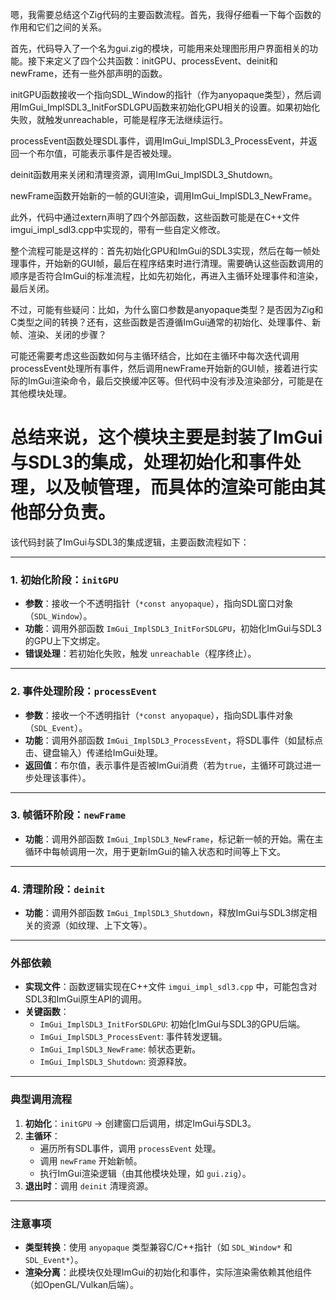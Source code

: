 嗯，我需要总结这个Zig代码的主要函数流程。首先，我得仔细看一下每个函数的作用和它们之间的关系。

首先，代码导入了一个名为gui.zig的模块，可能用来处理图形用户界面相关的功能。接下来定义了四个公共函数：initGPU、processEvent、deinit和newFrame，还有一些外部声明的函数。

initGPU函数接收一个指向SDL_Window的指针（作为anyopaque类型），然后调用ImGui_ImplSDL3_InitForSDLGPU函数来初始化GPU相关的设置。如果初始化失败，就触发unreachable，可能是程序无法继续运行。

processEvent函数处理SDL事件，调用ImGui_ImplSDL3_ProcessEvent，并返回一个布尔值，可能表示事件是否被处理。

deinit函数用来关闭和清理资源，调用ImGui_ImplSDL3_Shutdown。

newFrame函数开始新的一帧的GUI渲染，调用ImGui_ImplSDL3_NewFrame。

此外，代码中通过extern声明了四个外部函数，这些函数可能是在C++文件imgui_impl_sdl3.cpp中实现的，带有一些自定义修改。

整个流程可能是这样的：首先初始化GPU和ImGui的SDL3实现，然后在每一帧处理事件，开始新的GUI帧，最后在程序结束时进行清理。需要确认这些函数调用的顺序是否符合ImGui的标准流程，比如先初始化，再进入主循环处理事件和渲染，最后关闭。

不过，可能有些疑问：比如，为什么窗口参数是anyopaque类型？是否因为Zig和C类型之间的转换？还有，这些函数是否遵循ImGui通常的初始化、处理事件、新帧、渲染、关闭的步骤？

可能还需要考虑这些函数如何与主循环结合，比如在主循环中每次迭代调用processEvent处理所有事件，然后调用newFrame开始新的GUI帧，接着进行实际的ImGui渲染命令，最后交换缓冲区等。但代码中没有涉及渲染部分，可能是在其他模块处理。

总结来说，这个模块主要是封装了ImGui与SDL3的集成，处理初始化和事件处理，以及帧管理，而具体的渲染可能由其他部分负责。
================================================
该代码封装了ImGui与SDL3的集成逻辑，主要函数流程如下：

---

### **1. 初始化阶段：`initGPU`**
- **参数**：接收一个不透明指针（`*const anyopaque`），指向SDL窗口对象（`SDL_Window`）。
- **功能**：调用外部函数 `ImGui_ImplSDL3_InitForSDLGPU`，初始化ImGui与SDL3的GPU上下文绑定。
- **错误处理**：若初始化失败，触发 `unreachable`（程序终止）。

---

### **2. 事件处理阶段：`processEvent`**
- **参数**：接收一个不透明指针（`*const anyopaque`），指向SDL事件对象（`SDL_Event`）。
- **功能**：调用外部函数 `ImGui_ImplSDL3_ProcessEvent`，将SDL事件（如鼠标点击、键盘输入）传递给ImGui处理。
- **返回值**：布尔值，表示事件是否被ImGui消费（若为`true`，主循环可跳过进一步处理该事件）。

---

### **3. 帧循环阶段：`newFrame`**
- **功能**：调用外部函数 `ImGui_ImplSDL3_NewFrame`，标记新一帧的开始。需在主循环中每帧调用一次，用于更新ImGui的输入状态和时间等上下文。

---

### **4. 清理阶段：`deinit`**
- **功能**：调用外部函数 `ImGui_ImplSDL3_Shutdown`，释放ImGui与SDL3绑定相关的资源（如纹理、上下文等）。

---

### **外部依赖**
- **实现文件**：函数逻辑实现在C++文件 `imgui_impl_sdl3.cpp` 中，可能包含对SDL3和ImGui原生API的调用。
- **关键函数**：
  - `ImGui_ImplSDL3_InitForSDLGPU`: 初始化ImGui与SDL3的GPU后端。
  - `ImGui_ImplSDL3_ProcessEvent`: 事件转发逻辑。
  - `ImGui_ImplSDL3_NewFrame`: 帧状态更新。
  - `ImGui_ImplSDL3_Shutdown`: 资源释放。

---

### **典型调用流程**
1. **初始化**：`initGPU` → 创建窗口后调用，绑定ImGui与SDL3。
2. **主循环**：
   - 遍历所有SDL事件，调用 `processEvent` 处理。
   - 调用 `newFrame` 开始新帧。
   - 执行ImGui渲染逻辑（由其他模块处理，如 `gui.zig`）。
3. **退出时**：调用 `deinit` 清理资源。

---

### **注意事项**
- **类型转换**：使用 `anyopaque` 类型兼容C/C++指针（如 `SDL_Window*` 和 `SDL_Event*`）。
- **渲染分离**：此模块仅处理ImGui的初始化和事件，实际渲染需依赖其他组件（如OpenGL/Vulkan后端）。